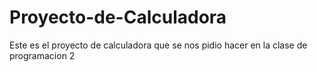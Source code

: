 # Proyecto-de-Calculadora
Este es el proyecto de calculadora que se nos pidio hacer en la clase de programacion 2
